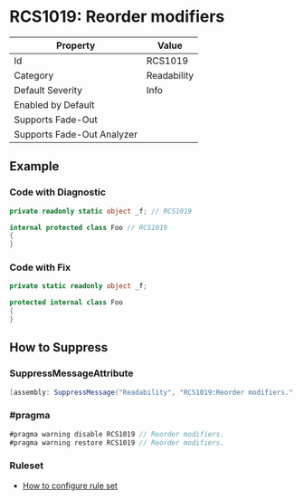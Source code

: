 # RCS1019: Reorder modifiers

| Property | Value |
| -------- | ----- |
| Id | RCS1019 |
| Category | Readability |
| Default Severity | Info |
| Enabled by Default |  |
| Supports Fade\-Out |  |
| Supports Fade\-Out Analyzer |  |

## Example

### Code with Diagnostic

```csharp
private readonly static object _f; // RCS1019

internal protected class Foo // RCS1019
{
}
```

### Code with Fix

```csharp
private static readonly object _f;

protected internal class Foo
{
}
```

## How to Suppress

### SuppressMessageAttribute

```csharp
[assembly: SuppressMessage("Readability", "RCS1019:Reorder modifiers.", Justification = "<Pending>")]
```

### \#pragma

```csharp
#pragma warning disable RCS1019 // Reorder modifiers.
#pragma warning restore RCS1019 // Reorder modifiers.
```

### Ruleset

* [How to configure rule set](../HowToConfigureAnalyzers.md)
